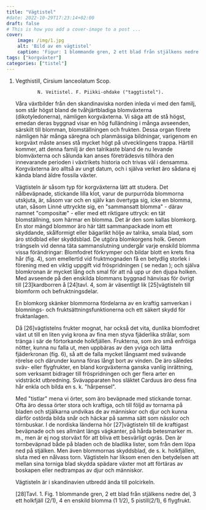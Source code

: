 ```yaml
---
title: "Vägtistel"
#date: 2022-10-29T17:23:14+02:00
draft: false
# This is how you add a cover-image to a post ...
cover:
    image: /img/1.jpg
    alt: 'Bild av en vägtistel'
    caption: 'Figur: 1 blommande gren, 2 ett blad från stjälkens nedre del, 3 ett holkfjäll (2/1), 4 en enskild blomma (1 1/2), 5 pistill(2/1), 6 flygfrukt.'
tags: ["korgväxter"]
categories: ["tistel"]
---
```



1. Vegthistill, Cirsium lanceolatum Scop.

               N. Veitistel. F. Piikki-ohdake ("taggtistel").

   Våra växtbilder från den skandinaviska norden inleda vi med den familj,
   som står högst bland de tvåhjärtbladiga blomväxterna (dikotyledonerna),
   nämligen korgväxterna. Vi säga att de stå högst, emedan deras byggnad
   visar en hög fulländning i många avseenden, särskilt till blomman,
   blomställningen och frukten. Dessa organ förete nämligen här många
   säregna och planmässiga bildningar, varigenom en korgväxt måste anses
   stå mycket högt på utvecklingens trappa. Härtill kommer, att denna
   familj är den talrikaste bland de nu levande blomväxterna och sålunda
   kan anses företrädesvis tillhöra den innevarande perioden i växtrikets
   historia och trivas väl i densamma. Korgväxterna äro alltså av ungt
   datum, och i själva verket äro sådana ej kända bland äldre fossila
   växter.



   Vägtisteln är såsom typ för korgväxterna lätt att studera. Det
   nålbeväpnade, stickande lilla klot, varur de purpurröda blommorna
   utskjuta, är, såsom var och en själv kan övertyga sig, icke en blomma,
   utan, såsom Linné uttryckte sig, en "sammansatt blomma" - därav namnet
   "compositæ" - eller med ett riktigare uttryck: en tät blomställning,
   som härmar en blomma. Det är den som kallas blomkorg. En stor mängd
   blommor äro här tätt sammanpackade inom ett skyddande, skålformigt
   eller bägarlikt hölje av talrika, smala blad, som äro stödblad eller
   skyddsblad. De utgöra blomkorgens holk. Genom trängseln vid denna täta
   sammanslutning undergår varje enskild blomma vissa förändringar:
   Blomfodret förkrymper och bildar blott en krets fina hår (fig. 4), som
   emellertid vid fruktmognaden få en betydlig storlek i förening med en
   viktig uppgift vid fröspridningen ( se nedan ); och själva blomkronan
   är mycket lång och smal för att nå upp ur den djupa holken. Med
   avseende på den enskilda blommans byggnad hänvisas för övrigt till
   [23]kardborren å [24]tavl. 4, som är väsentligt lik [25]vägtisteln till
   blomform och befruktningsdelar.

   En blomkorg skänker blommorna fördelarna av en kraftig samverkan i
   blomnings- och fruktsättningsfunktionerna och ett säkert skydd för
   fruktanlagen.

   Då [26]vägtistelns frukter mognat, har också det vita, dunlika
   blomfodret växt ut till en liten yvig krona av fina men styva
   fjäderlika strålar, som tränga i sär de förtorkande holkfjällen.
   Frukterna, som äro små enfröiga nötter, kunna nu falla ut, men uppbäras
   av den yviga och lätta fjäderkronan (fig. 6), så att de falla mycket
   långsamt med svävande rörelse och därunder kunna föras långt bort av
   vinden. De äro således sväv- eller flygfrukter, en bland korgväxterna
   ganska vanlig inrättning, som verksamt bidrager till fröspridningen och
   ger flera arter en vidsträckt utbredning. Svävapparaten hos släktet
   Carduus äro dess fina hår enkla och bilda en s. k. "hårpensel".

   Med "tistlar" mena vi örter, som äro beväpnade med stickande tornar.
   Ofta äro dessa örter stora och kraftiga, och till följd av tornarna på
   bladen och stjälkarna undvikas de av människor och djur och kunna
   därför ostörda bilda snår och häckar på samma sätt som nässlor och
   törnbuskar. I de nordiska länderna hör [27]vägtisteln till de
   kraftigast beväpnade och ses allmänt längs vägkanter, på hårda
   betesmarker m. m., men är ej nog storväxt för att bliva ett besvärligt
   ogräs. Den är tornbeväpnad både på bladen och de bladlika lister, som
   från dem löpa ned på stjälken. Men även blommornas skyddsblad, de s. k.
   holkfjällen, sluta med en nålvass torn. Vägtisteln har liksom enen den
   betydelsen att mellan sina torniga blad skydda spädare växter mot att
   förtäras av boskapen eller nedtrampas av djur och människor.

   Vägtisteln är i skandinavien utbredd ända till polcirkeln.

   [28]Tavl. 1. Fig. 1 blommande gren, 2 ett blad från stjälkens nedre
   del, 3 ett holkfjäll (2/1), 4 en enskild blomma (1 1/2), 5
   pistill(2/1), 6 flygfrukt.

